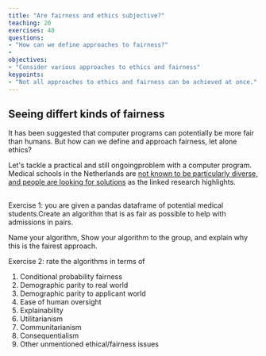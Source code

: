 ```yaml
---
title: "Are fairness and ethics subjective?"
teaching: 20
exercises: 40
questions:
- "How can we define approaches to fairness?"
- 
objectives:
- "Consider various approaches to ethics and fairness"
keypoints:
- "Not all approaches to ethics and fairness can be achieved at once."
---
```


## Seeing differt kinds of fairness

It has been suggested that computer programs can potentially be more fair than humans. But how can we define and approach fairness, let alone ethics?

Let's tackle a practical and still ongoingproblem with a computer program. Medical schools in the Netherlands are [not known to be particularly diverse, and people are looking for solutions](https://pure.rug.nl/ws/portalfiles/portal/208903085/Selection_for_health_professions_education_leads_to_increased_inequality_of_opportunity_and_decreased_student_diversity_in_The_Netherlands_but_lottery_is_no_solution_A_retrospective_multi_cohort_study.pdf) as the linked research highlights. 


## 
Exercise 1: you are given a pandas dataframe of potential medical students.Create an algorithm that is as fair as possible to help with admissions in pairs.

Name your algorithm, Show your algorithm to the group, and explain why this is the fairest approach.

Exercise 2: rate the algorithms in terms of

1. Conditional probability fairness
2. Demographic parity to real world
3. Demographic parity to applicant world
4. Ease of human oversight
5. Explainability
6. Utilitarianism
7. Communitarianism
8. Consequentialism
9. Other unmentioned ethical/fairness issues





